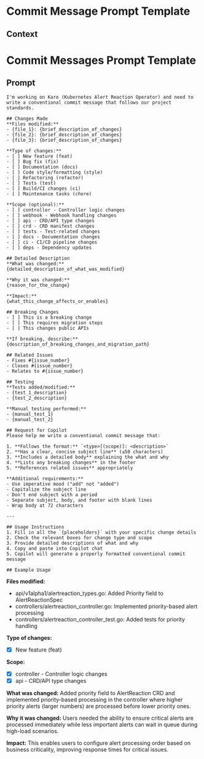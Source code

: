 # Commit Message Prompt Template

## Context
# Commit Messages Prompt Template

## Prompt
```
I'm working on Karo (Kubernetes Alert Reaction Operator) and need to write a conventional commit message that follows our project standards.

## Changes Made
**Files modified:**
- {file_1}: {brief_description_of_changes}
- {file_2}: {brief_description_of_changes}
- {file_3}: {brief_description_of_changes}

**Type of changes:**
- [ ] New feature (feat)
- [ ] Bug fix (fix)
- [ ] Documentation (docs)
- [ ] Code style/formatting (style)
- [ ] Refactoring (refactor)
- [ ] Tests (test)
- [ ] Build/CI changes (ci)
- [ ] Maintenance tasks (chore)

**Scope (optional):**
- [ ] controller - Controller logic changes
- [ ] webhook - Webhook handling changes
- [ ] api - CRD/API type changes
- [ ] crd - CRD manifest changes
- [ ] tests - Test-related changes
- [ ] docs - Documentation changes
- [ ] ci - CI/CD pipeline changes
- [ ] deps - Dependency updates

## Detailed Description
**What was changed:**
{detailed_description_of_what_was_modified}

**Why it was changed:**
{reason_for_the_change}

**Impact:**
{what_this_change_affects_or_enables}

## Breaking Changes
- [ ] This is a breaking change
- [ ] This requires migration steps
- [ ] This changes public APIs

**If breaking, describe:**
{description_of_breaking_changes_and_migration_path}

## Related Issues
- Fixes #{issue_number}
- Closes #{issue_number}
- Relates to #{issue_number}

## Testing
**Tests added/modified:**
- {test_1_description}
- {test_2_description}

**Manual testing performed:**
- {manual_test_1}
- {manual_test_2}

## Request for Copilot
Please help me write a conventional commit message that:

1. **Follows the format:** `<type>[(scope)]: <description>`
2. **Has a clear, concise subject line** (≤50 characters)
3. **Includes a detailed body** explaining the what and why
4. **Lists any breaking changes** in the footer
5. **References related issues** appropriately

**Additional requirements:**
- Use imperative mood ("add" not "added")
- Capitalize the subject line
- Don't end subject with a period
- Separate subject, body, and footer with blank lines
- Wrap body at 72 characters

---

## Usage Instructions
1. Fill in all the `{placeholders}` with your specific change details
2. Check the relevant boxes for change type and scope
3. Provide detailed descriptions of what and why
4. Copy and paste into Copilot chat
5. Copilot will generate a properly formatted conventional commit message

## Example Usage
```
**Files modified:**
- api/v1alpha1/alertreaction_types.go: Added Priority field to AlertReactionSpec
- controllers/alertreaction_controller.go: Implemented priority-based alert processing
- controllers/alertreaction_controller_test.go: Added tests for priority handling

**Type of changes:**
- [x] New feature (feat)

**Scope:**
- [x] controller - Controller logic changes
- [x] api - CRD/API type changes

**What was changed:**
Added priority field to AlertReaction CRD and implemented priority-based processing in the controller where higher priority alerts (larger numbers) are processed before lower priority ones.

**Why it was changed:**
Users needed the ability to ensure critical alerts are processed immediately while less important alerts can wait in queue during high-load scenarios.

**Impact:**
This enables users to configure alert processing order based on business criticality, improving response times for critical issues.
```